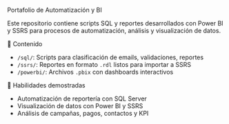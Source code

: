 Portafolio de Automatización y BI

Este repositorio contiene scripts SQL y reportes desarrollados con Power BI y SSRS para procesos de automatización, análisis y visualización de datos.

📂 Contenido

- `/sql/`: Scripts para clasificación de emails, validaciones, reportes
- `/ssrs/`: Reportes en formato `.rdl` listos para importar a SSRS
- `/powerbi/`: Archivos `.pbix` con dashboards interactivos

🧠 Habilidades demostradas

- Automatización de reportería con SQL Server
- Visualización de datos con Power BI y SSRS
- Análisis de campañas, pagos, contactos y KPI
